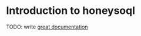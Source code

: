 # Introduction to honeysoql

TODO: write [great documentation](http://jacobian.org/writing/what-to-write/)
